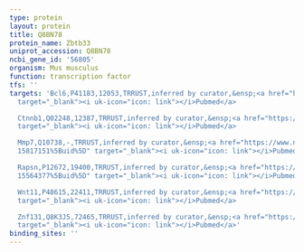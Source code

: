 ```yaml
---
type: protein
layout: protein
title: Q8BN78
protein_name: Zbtb33
uniprot_accession: Q8BN78
ncbi_gene_id: '56805'
organism: Mus musculus
function: transcription factor
tfs: ''
targets: 'Bcl6,P41183,12053,TRRUST,inferred by curator,&ensp;<a href="https://www.ncbi.nlm.nih.gov/pubmed/?term=24269670%5Buid%5D"
  target="_blank"><i uk-icon="icon: link"></i>Pubmed</a>

  Ctnnb1,Q02248,12387,TRRUST,inferred by curator,&ensp;<a href="https://www.ncbi.nlm.nih.gov/pubmed/?term=20303951%5Buid%5D"
  target="_blank"><i uk-icon="icon: link"></i>Pubmed</a>

  Mmp7,Q10738,-,TRRUST,inferred by curator,&ensp;<a href="https://www.ncbi.nlm.nih.gov/pubmed/?term=15564377;
  15817151%5Buid%5D" target="_blank"><i uk-icon="icon: link"></i>Pubmed</a>

  Rapsn,P12672,19400,TRRUST,inferred by curator,&ensp;<a href="https://www.ncbi.nlm.nih.gov/pubmed/?term=15282317;
  15564377%5Buid%5D" target="_blank"><i uk-icon="icon: link"></i>Pubmed</a>

  Wnt11,P48615,22411,TRRUST,inferred by curator,&ensp;<a href="https://www.ncbi.nlm.nih.gov/pubmed/?term=15564377%5Buid%5D"
  target="_blank"><i uk-icon="icon: link"></i>Pubmed</a>

  Znf131,Q8K3J5,72465,TRRUST,inferred by curator,&ensp;<a href="https://www.ncbi.nlm.nih.gov/pubmed/?term=20303951%5Buid%5D"
  target="_blank"><i uk-icon="icon: link"></i>Pubmed</a>'
binding_sites: ''
---
```

